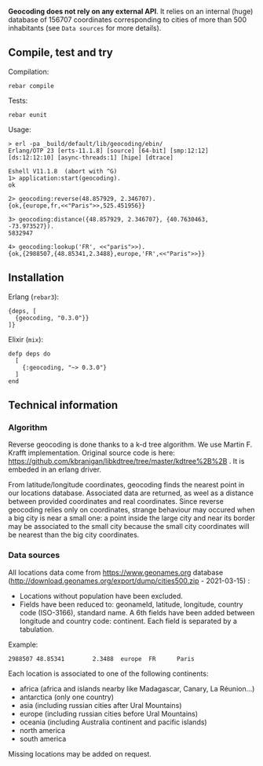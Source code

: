 **Geocoding does not rely on any external API**. It relies on an internal (huge) database of 156707 coordinates corresponding to cities of more than 500 inhabitants (see `Data sources` for more details).

## Compile, test and try

Compilation:

```
rebar compile
```

Tests:
```
rebar eunit
```

Usage:
```
> erl -pa _build/default/lib/geocoding/ebin/ 
Erlang/OTP 23 [erts-11.1.8] [source] [64-bit] [smp:12:12] [ds:12:12:10] [async-threads:1] [hipe] [dtrace]

Eshell V11.1.8  (abort with ^G)
1> application:start(geocoding).
ok

2> geocoding:reverse(48.857929, 2.346707).
{ok,{europe,fr,<<"Paris">>,525.451956}}

3> geocoding:distance({48.857929, 2.346707}, {40.7630463, -73.973527}).
5832947

4> geocoding:lookup('FR', <<"paris">>).
{ok,{2988507,{48.85341,2.3488},europe,'FR',<<"Paris">>}}
```

## Installation

Erlang (`rebar3`):
```
{deps, [
  {geocoding, "0.3.0"}}
]}
```


Elixir (`mix`):
```
defp deps do
  [
    {:geocoding, "~> 0.3.0"}
  ]
end
```

## Technical information

### Algorithm

Reverse geocoding is done thanks to a k-d tree algorithm. We use Martin F. Krafft implementation. Original source code is here: https://github.com/kbranigan/libkdtree/tree/master/kdtree%2B%2B . It is embeded in an erlang driver.

From latitude/longitude coordinates, geocoding finds the nearest point in our locations database. Associated data are returned, as weel as a distance between provided coordinates and real coordinates. Since reverse geocoding relies only on coordinates, strange behaviour may occured when a big city is near a small one: a point inside the large city and near its border may be associated to the small city because the small city coordinates will be nearest than the big city coordinates.

### Data sources

All locations data come from https://www.geonames.org database (http://download.geonames.org/export/dump/cities500.zip - 2021-03-15) :
- Locations without population have been excluded.
- Fields have been reduced to: geonameId, latitude, longitude, country code (ISO-3166), standard name. A 6th fields have been added between longitude and country code: continent. Each field is separated by a tabulation.

Example:
```
2988507 48.85341        2.3488  europe  FR      Paris
```

Each location is associated to one of the following continents:
- africa (africa and islands nearby like Madagascar, Canary, La Réunion...)
- antarctica (only one country)
- asia (including russian cities after Ural Mountains)
- europe (including russian cities before Ural Mountains)
- oceania (including Australia continent and pacific islands)
- north america
- south america

Missing locations may be added on request.
